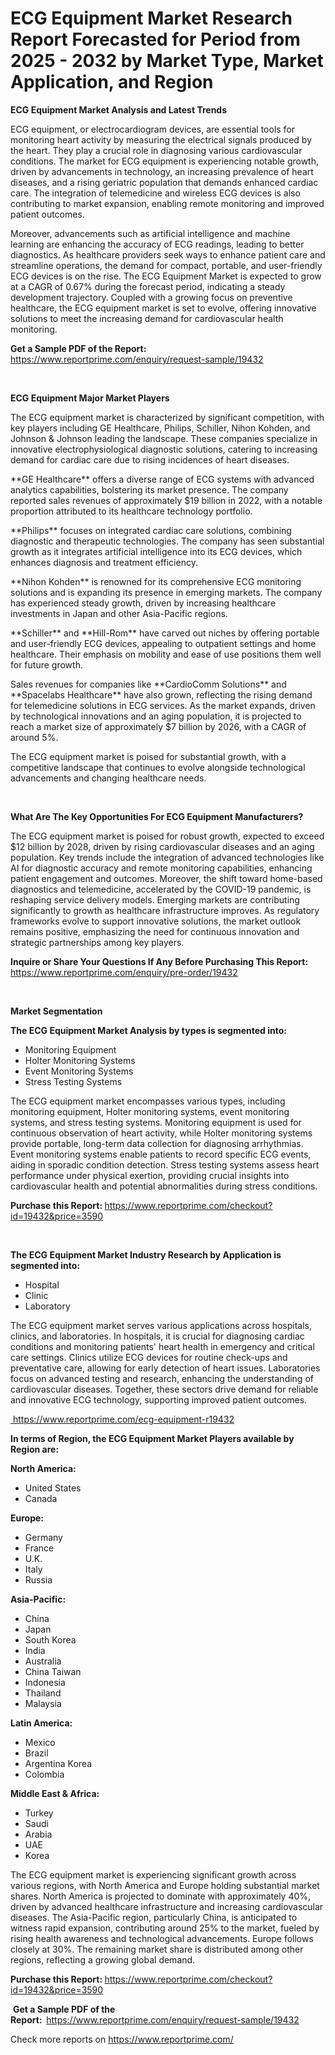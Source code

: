 <p><h1>ECG Equipment Market Research Report Forecasted for Period from 2025 -  2032 by Market Type, Market Application, and Region</h1></p><p><strong>ECG Equipment Market Analysis and Latest Trends</strong></p>
<p><p>ECG equipment, or electrocardiogram devices, are essential tools for monitoring heart activity by measuring the electrical signals produced by the heart. They play a crucial role in diagnosing various cardiovascular conditions. The market for ECG equipment is experiencing notable growth, driven by advancements in technology, an increasing prevalence of heart diseases, and a rising geriatric population that demands enhanced cardiac care. The integration of telemedicine and wireless ECG devices is also contributing to market expansion, enabling remote monitoring and improved patient outcomes.</p><p>Moreover, advancements such as artificial intelligence and machine learning are enhancing the accuracy of ECG readings, leading to better diagnostics. As healthcare providers seek ways to enhance patient care and streamline operations, the demand for compact, portable, and user-friendly ECG devices is on the rise. The ECG Equipment Market is expected to grow at a CAGR of 0.67% during the forecast period, indicating a steady development trajectory. Coupled with a growing focus on preventive healthcare, the ECG equipment market is set to evolve, offering innovative solutions to meet the increasing demand for cardiovascular health monitoring.</p></p>
<p><strong>Get a Sample PDF of the Report:&nbsp;</strong> <a href="https://www.reportprime.com/enquiry/request-sample/19432?utm_campaign=3056&utm_medium=2&utm_source=Github&utm_content=ia&utm_term=19032025&utm_id=ecg-equipment">https://www.reportprime.com/enquiry/request-sample/19432</a></p>
<p>&nbsp;</p>
<p><strong>ECG Equipment Major Market Players</strong></p>
<p><p>The ECG equipment market is characterized by significant competition, with key players including GE Healthcare, Philips, Schiller, Nihon Kohden, and Johnson & Johnson leading the landscape. These companies specialize in innovative electrophysiological diagnostic solutions, catering to increasing demand for cardiac care due to rising incidences of heart diseases.</p><p>**GE Healthcare** offers a diverse range of ECG systems with advanced analytics capabilities, bolstering its market presence. The company reported sales revenues of approximately $19 billion in 2022, with a notable proportion attributed to its healthcare technology portfolio.</p><p>**Philips** focuses on integrated cardiac care solutions, combining diagnostic and therapeutic technologies. The company has seen substantial growth as it integrates artificial intelligence into its ECG devices, which enhances diagnosis and treatment efficiency.</p><p>**Nihon Kohden** is renowned for its comprehensive ECG monitoring solutions and is expanding its presence in emerging markets. The company has experienced steady growth, driven by increasing healthcare investments in Japan and other Asia-Pacific regions.</p><p>**Schiller** and **Hill-Rom** have carved out niches by offering portable and user-friendly ECG devices, appealing to outpatient settings and home healthcare. Their emphasis on mobility and ease of use positions them well for future growth.</p><p>Sales revenues for companies like **CardioComm Solutions** and **Spacelabs Healthcare** have also grown, reflecting the rising demand for telemedicine solutions in ECG services. As the market expands, driven by technological innovations and an aging population, it is projected to reach a market size of approximately $7 billion by 2026, with a CAGR of around 5%.</p><p>The ECG equipment market is poised for substantial growth, with a competitive landscape that continues to evolve alongside technological advancements and changing healthcare needs.</p></p>
<p>&nbsp;</p>
<p><strong>What Are The Key Opportunities For ECG Equipment Manufacturers?</strong></p>
<p><p>The ECG equipment market is poised for robust growth, expected to exceed $12 billion by 2028, driven by rising cardiovascular diseases and an aging population. Key trends include the integration of advanced technologies like AI for diagnostic accuracy and remote monitoring capabilities, enhancing patient engagement and outcomes. Moreover, the shift toward home-based diagnostics and telemedicine, accelerated by the COVID-19 pandemic, is reshaping service delivery models. Emerging markets are contributing significantly to growth as healthcare infrastructure improves. As regulatory frameworks evolve to support innovative solutions, the market outlook remains positive, emphasizing the need for continuous innovation and strategic partnerships among key players.</p></p>
<p><strong>Inquire or Share Your Questions If Any Before Purchasing This Report:</strong> <a href="https://www.reportprime.com/enquiry/pre-order/19432?utm_campaign=3056&utm_medium=2&utm_source=Github&utm_content=ia&utm_term=19032025&utm_id=ecg-equipment">https://www.reportprime.com/enquiry/pre-order/19432</a></p>
<p>&nbsp;</p>
<p><strong>Market Segmentation</strong></p>
<p><strong>The ECG Equipment Market Analysis by types is segmented into:</strong></p>
<p><ul><li>Monitoring Equipment</li><li>Holter Monitoring Systems</li><li>Event Monitoring Systems</li><li>Stress Testing Systems</li></ul></p>
<p><p>The ECG equipment market encompasses various types, including monitoring equipment, Holter monitoring systems, event monitoring systems, and stress testing systems. Monitoring equipment is used for continuous observation of heart activity, while Holter monitoring systems provide portable, long-term data collection for diagnosing arrhythmias. Event monitoring systems enable patients to record specific ECG events, aiding in sporadic condition detection. Stress testing systems assess heart performance under physical exertion, providing crucial insights into cardiovascular health and potential abnormalities during stress conditions.</p></p>
<p><strong>Purchase this Report:&nbsp;</strong><a href="https://www.reportprime.com/checkout?id=19432&price=3590&utm_campaign=3056&utm_medium=2&utm_source=Github&utm_content=ia&utm_term=19032025&utm_id=ecg-equipment">https://www.reportprime.com/checkout?id=19432&price=3590</a></p>
<p>&nbsp;</p>
<p><strong>The ECG Equipment Market Industry Research by Application is segmented into:</strong></p>
<p><ul><li>Hospital</li><li>Clinic</li><li>Laboratory</li></ul></p>
<p><p>The ECG equipment market serves various applications across hospitals, clinics, and laboratories. In hospitals, it is crucial for diagnosing cardiac conditions and monitoring patients' heart health in emergency and critical care settings. Clinics utilize ECG devices for routine check-ups and preventative care, allowing for early detection of heart issues. Laboratories focus on advanced testing and research, enhancing the understanding of cardiovascular diseases. Together, these sectors drive demand for reliable and innovative ECG technology, supporting improved patient outcomes.</p></p>
<p><a href="https://www.reportprime.com/ecg-equipment-r19432?utm_campaign=3056&utm_medium=2&utm_source=Github&utm_content=ia&utm_term=19032025&utm_id=ecg-equipment">&nbsp;https://www.reportprime.com/ecg-equipment-r19432</a></p>
<p><strong>In terms of Region, the ECG Equipment Market Players available by Region are:</strong></p>
<p>
    <p> <strong> North America: </strong>
        <ul>
            <li>United States</li>
            <li>Canada</li>
        </ul>
        </p> 
    <p> <strong> Europe: </strong>
        <ul>
            <li>Germany</li>
            <li>France</li>
            <li>U.K.</li>
            <li>Italy</li>
            <li>Russia</li>
        </ul>
        </p> 
    <p> <strong> Asia-Pacific: </strong>
        <ul>
            <li>China</li>
            <li>Japan</li>
            <li>South Korea</li>
            <li>India</li>
            <li>Australia</li>
            <li>China Taiwan</li>
            <li>Indonesia</li>
            <li>Thailand</li>
            <li>Malaysia</li>
        </ul>
        </p> 
    <p> <strong> Latin America: </strong>
        <ul>
            <li>Mexico</li>
            <li>Brazil</li>
            <li>Argentina Korea</li>
            <li>Colombia</li>
        </ul>
        </p> 
    <p> <strong> Middle East & Africa: </strong>
        <ul>
            <li>Turkey</li>
            <li>Saudi</li>
            <li>Arabia</li>
            <li>UAE</li>
            <li>Korea</li>
        </ul>
    </p>
    </p>
<p><p>The ECG equipment market is experiencing significant growth across various regions, with North America and Europe holding substantial market shares. North America is projected to dominate with approximately 40%, driven by advanced healthcare infrastructure and increasing cardiovascular diseases. The Asia-Pacific region, particularly China, is anticipated to witness rapid expansion, contributing around 25% to the market, fueled by rising health awareness and technological advancements. Europe follows closely at 30%. The remaining market share is distributed among other regions, reflecting a growing global demand.</p></p>
<p><strong>Purchase this Report: </strong><a href="https://www.reportprime.com/checkout?id=19432&price=3590&utm_campaign=3056&utm_medium=2&utm_source=Github&utm_content=ia&utm_term=19032025&utm_id=ecg-equipment">https://www.reportprime.com/checkout?id=19432&price=3590</a></p>
<p>&nbsp;<strong>Get a Sample PDF of the Report:&nbsp;&nbsp;</strong><a href="https://www.reportprime.com/enquiry/request-sample/19432?utm_campaign=3056&utm_medium=2&utm_source=Github&utm_content=ia&utm_term=19032025&utm_id=ecg-equipment">https://www.reportprime.com/enquiry/request-sample/19432</a></p>
<p><strong></strong></p>
<p>Check more reports on <a href="https://www.reportprime.com/?utm_campaign=3056&utm_medium=2&utm_source=Github&utm_content=ia&utm_term=19032025&utm_id=ecg-equipment">https://www.reportprime.com/</a></p>
